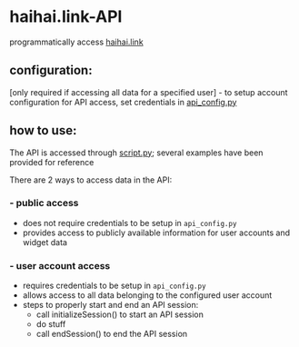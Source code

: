 # haihai.link-API
programmatically access [haihai.link](https://haihai.link)

## configuration:
[only required if accessing all data for a specified user] - to setup account configuration for API access, set credentials in [api_config.py](https://github.com/senaonp/haihai.link-API/blob/main/api_config.py#L3-L4)

## how to use:

The API is accessed through [script.py](https://github.com/senaonp/haihai.link-API/blob/main/script.py); several examples have been provided for reference

There are 2 ways to access data in the API:
### - public access
  - does not require credentials to be setup in `api_config.py`
  - provides access to publicly available information for user accounts and widget data
### - user account access
  - requires credentials to be setup in `api_config.py`
  - allows access to all data belonging to the configured user account
  - steps to properly start and end an API session:
    - call initializeSession() to start an API session
    - do stuff
    - call endSession() to end the API session

